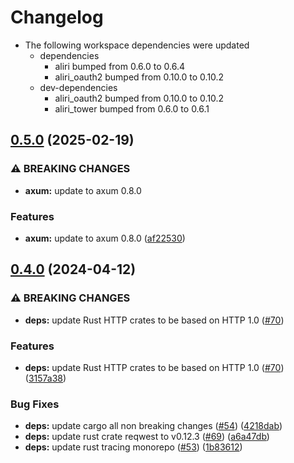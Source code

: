 # Changelog

* The following workspace dependencies were updated
  * dependencies
    * aliri bumped from 0.6.0 to 0.6.4
    * aliri_oauth2 bumped from 0.10.0 to 0.10.2
  * dev-dependencies
    * aliri_oauth2 bumped from 0.10.0 to 0.10.2
    * aliri_tower bumped from 0.6.0 to 0.6.1

## [0.5.0](https://github.com/neoeinstein/aliri/compare/aliri_axum-v0.4.1...aliri_axum-v0.5.0) (2025-02-19)


### ⚠ BREAKING CHANGES

* **axum:** update to axum 0.8.0

### Features

* **axum:** update to axum 0.8.0 ([af22530](https://github.com/neoeinstein/aliri/commit/af22530429a549e44b490862b9d72b927e9c271c))

## [0.4.0](https://github.com/neoeinstein/aliri/compare/aliri_axum-v0.3.0...aliri_axum-v0.4.0) (2024-04-12)


### ⚠ BREAKING CHANGES

* **deps:** update Rust HTTP crates to be based on HTTP 1.0 ([#70](https://github.com/neoeinstein/aliri/issues/70))

### Features

* **deps:** update Rust HTTP crates to be based on HTTP 1.0 ([#70](https://github.com/neoeinstein/aliri/issues/70)) ([3157a38](https://github.com/neoeinstein/aliri/commit/3157a389362c1f882e5c0bb0070bd8d2b6ead676))


### Bug Fixes

* **deps:** update cargo all non breaking changes ([#54](https://github.com/neoeinstein/aliri/issues/54)) ([4218dab](https://github.com/neoeinstein/aliri/commit/4218dabe09f51daf699b1efbf317427ede063fe3))
* **deps:** update rust crate reqwest to v0.12.3 ([#69](https://github.com/neoeinstein/aliri/issues/69)) ([a6a47db](https://github.com/neoeinstein/aliri/commit/a6a47dbfa0cddf28153f969d0c5bd0cf7d09c316))
* **deps:** update rust tracing monorepo ([#53](https://github.com/neoeinstein/aliri/issues/53)) ([1b83612](https://github.com/neoeinstein/aliri/commit/1b83612dbcfc94afaeb6b9e52fbf26da45986822))
